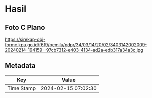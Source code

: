 # Hasil

## Foto C Plano

https://sirekap-obj-formc.kpu.go.id/f6f9/pemilu/pdpr/34/03/14/20/02/3403142002009-20240214-194159--97cb7312-e403-4134-ad2a-edb317a34a3c.jpg


## Metadata

| Key        | Value               |
| ---------- | ------------------- |
| Time Stamp | 2024-02-15 07:02:30 |



